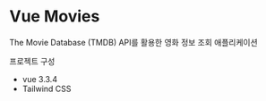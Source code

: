 # Vue Movies

The Movie Database (TMDB) API를 활용한 영화 정보 조회 애플리케이션

프로젝트 구성
- vue 3.3.4
- Tailwind CSS

